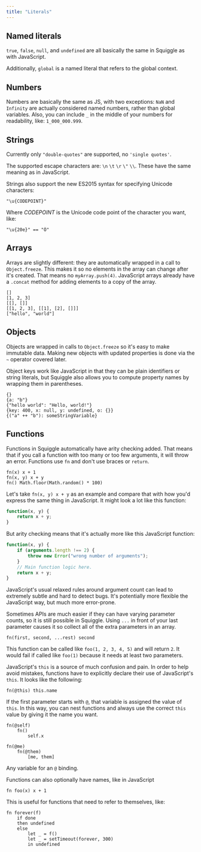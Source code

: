 ```yaml
---
title: "Literals"
---
```


## Named literals

`true`, `false`, `null`, and `undefined` are all basically
the same in Squiggle as with JavaScript.

Additionally, `global` is a named literal that refers to the global context.

## Numbers

Numbers are basically the same as JS, with two exceptions: `NaN` and `Infinity`
are actually considered named numbers, rather than global variables. Also, you
can include `_` in the middle of your numbers for readability, like:
`1_000_000.999`.

## Strings

Currently only `"double-quotes"` are supported, no `'single quotes'`.

The supported escape characters are: `\n` `\t` `\r` `\"` `\\`. These have the
same meaning as in JavaScript.

Strings also support the new ES2015 syntax for specifying Unicode characters:

    "\u{CODEPOINT}"

Where *CODEPOINT* is the Unicode code point of the character you want, like:

    "\u{20e}" == "Ȏ"

## Arrays

Arrays are slightly different: they are automatically wrapped in a call to
`Object.freeze`. This makes it so no elements in the array can change after it's
created. That means no `myArray.push(4)`. JavaScript arrays already have a
`.concat` method for adding elements to a copy of the array.

    []
    [1, 2, 3]
    [[], []]
    [[1, 2, 3], [[1], [2], []]]
    ["hello", "world"]

## Objects

Objects are wrapped in calls to `Object.freeze` so it's easy to make immutable
data. Making new objects with updated properties is done via the `~` operator
covered later.

Object keys work like JavaScript in that they can be plain identifiers or string
literals, but Squiggle also allows you to compute property names by wrapping
them in parentheses.

    {}
    {a: "b"}
    {"hello world": "Hello, world!"}
    {key: 400, x: null, y: undefined, o: {}}
    {("a" ++ "b"): someStringVariable}

## Functions

Functions in Squiggle automatically have arity checking added. That means that
if you call a function with too many or too few arguments, it will throw an
error. Functions use `fn` and don't use braces or `return`.

    fn(x) x + 1
    fn(x, y) x + y
    fn() Math.floor(Math.random() * 100)

Let's take `fn(x, y) x + y` as an example and compare that with how you'd
express the same thing in JavaScript. It might look a lot like this function:

```javascript
function(x, y) {
    return x + y;
}
```

But arity checking means that it's actually more like this JavaScript function:

```javascript
function(x, y) {
    if (arguments.length !== 2) {
        throw new Error("wrong number of arguments");
    }
    // Main function logic here.
    return x + y;
}
```

JavaScript's usual relaxed rules around argument count can lead to extremely
subtle and hard to detect bugs. It's potentially more flexible the JavaScript
way, but much more error-prone.

Sometimes APIs are much easier if they can have varying parameter counts, so it
is still possible in Squiggle. Using `...` in front of your last parameter
causes it so collect all of the extra parameters in an array.

    fn(first, second, ...rest) second

This function can be called like `foo(1, 2, 3, 4, 5)` and will return `2`. It
would fail if called like `foo(1)` because it needs at least two parameters.

JavaScript's `this` is a source of much confusion and pain. In order to help
avoid mistakes, functions have to explicitly declare their use of JavaScript's
`this`. It looks like the following:

    fn(@this) this.name

If the first parameter starts with `@`, that variable is assigned the value of
`this`. In this way, you can nest functions and always use the correct `this`
value by giving it the name you want.

    fn(@self)
        fn()
            self.x

    fn(@me)
        fn(@them)
            [me, them]

Any variable for an `@` binding.

Functions can also optionally have names, like in JavaScript

    fn foo(x) x + 1

This is useful for functions that need to refer to themselves, like:

    fn forever(f)
        if done
        then undefined
        else
            let _ = f()
            let _ = setTimeout(forever, 300)
            in undefined
